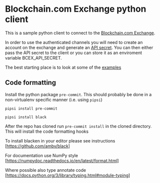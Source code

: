 Blockchain.com Exchange python client
=====================================

This is a sample python client to connect to the [Blockchain.com Exchange](https://exchange.blockchain.com).

In order to use the authenticated channels you will need to create an account on the exchange and generate an [API secret](https://exchange.blockchain.com/settings/api). You can then either pass the API secret to the client or you can store it as an enviroment variable BCEX_API_SECRET.

The best starting place is to look at some of the [examples](https://github.com/simon-bc/bcex/tree/master/examples)

Code formatting
---------------

Install the python package `pre-commit`. This should probably be done in a
non-virtualenv specific manner (i.e. using `pipsi`)

```pipsi install pre-commit ```

```pipsi install black```

After the repo has cloned run
```pre-commit install``` in the cloned directory. This will install the code
formatting hooks

To install blacken in your editor please see instructions
[https://github.com/ambv/black]

For documentation use NumPy style [https://numpydoc.readthedocs.io/en/latest/format.html]

Where possible also type annotate code [https://docs.python.org/3/library/typing.html#module-typing]
